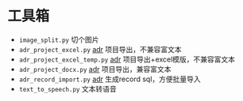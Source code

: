 # 工具箱

- `image_split.py` 切个图片
- `adr_project_excel.py` [adr](https://github.com/gozeon/adr) 项目导出，不兼容富文本
- `adr_project_excel_temp.py` [adr](https://github.com/gozeon/adr) 项目导出+excel模版，不兼容富文本
- `adr_project_docx.py` [adr](https://github.com/gozeon/adr) 项目导出，兼容富文本
- `adr_record_import.py` [adr](https://github.com/gozeon/adr) 生成record sql，方便批量导入
- `text_to_speech.py` 文本转语音
